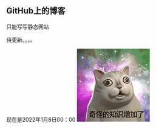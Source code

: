 ## GitHub上的博客
只能写写静态网站
<p>待更新。。。。
<p>现在是2022年1月8日00：00
<html>
<body>
    <img src="006APoFYly1gfhuy6ft7rg305c05c4qp.gif" />
</body>
</html>

